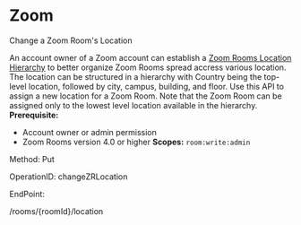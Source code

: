 #     Zoom


Change a Zoom Room's Location

An account owner of a Zoom account can establish a [Zoom Rooms Location Hierarchy](https://support.zoom.us/hc/en-us/articles/115000342983-Zoom-Rooms-Location-Hierarchy) to better organize Zoom Rooms spread accress various location. The location can be structured in a hierarchy with Country being the top-level location, followed by city, campus, building, and floor. Use this API to assign a new location for a Zoom Room. Note that the Zoom Room can be assigned only to the lowest level location available in the hierarchy.
**Prerequisite:**
* Account owner or admin permission
* Zoom Rooms version 4.0 or higher
**Scopes:** `room:write:admin` 

Method: Put

OperationID: changeZRLocation

EndPoint:

/rooms/{roomId}/location
